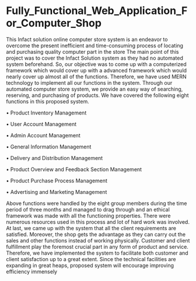 # Fully_Functional_Web_Application_For_Computer_Shop

This Infact solution online computer store system is an endeavor to overcome the present 
inefficient and time-consuming process of locating and purchasing quality computer part in the 
store 
The main point of this project was to cover the Infact Solution system as they had no automated 
system beforehand. So, our objective was to come up with a computerized framework which 
would cover up with a advanced framework which would nearly cover up almost all of the 
functions. Therefore, we have used MERN technology to implement all our functions in the 
system. Through our automated computer store system, we provide an easy way of searching, 
reserving, and purchasing of products.
We have covered the following eight functions in this proposed system.

  • Product Inventory Management
  
  • User Account Management
  
  • Admin Account Management
  
  • General Information Management
  
  • Delivery and Distribution Management
  
  • Product Overview and Feedback Section Management
  
  • Product Purchase Process Management
  
  • Advertising and Marketing Management
  
Above functions were handled by the eight group members during the time period of three 
months and managed to drag through and an ethical framework was made with all the 
functioning properties. There were numerous resources used in this process and lot of hard work 
was involved. At last, we came up with the system that all the client requirements are satisfied. 
Moreover, the shop gets the advantage as they can carry out the sales and other functions instead 
of working physically.
Customer and client fulfillment play the foremost crucial part in any form of product and service. 
Therefore, we have implemented the system to facilitate both customer and client satisfaction up 
to a great extent. Since the technical facilities are expanding in great heaps, proposed system will 
encourage improving efficiency immensely
